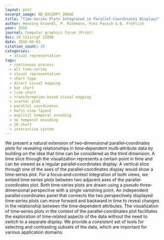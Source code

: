 ```yaml
---
layout: post
excerpt_image: NO_EXCERPT_IMAGE
title: "Time‐Series Plots Integrated in Parallel‐Coordinates Displays"
author: Henning Gruendl, P. Riehmann, Yves Pausch & B. Fröhlich
year: 2016
journal: Computer graphics forum (Print)
doi: 10.1111/cgf.12908
date: 2016-06-01
citation_count: 35
categories:
  - visual representation
tags:
  - continuous process
  - all time-series
  - visual representation
  - chart type
  - direct visual mapping
  - bar chart
  - line chart
  - transformation-based visual mapping
  - scatter plot
  - parallel coordinates
  - multi-view layout
  - explicit temporal encoding
  - no temporal encoding
  - 2D chart
  - interactive system
---
```

We present a natural extension of two‐dimensional parallel‐coordinates plots for revealing relationships in time‐dependent multi‐attribute data by building on the idea that time can be considered as the third dimension. A time slice through the visualization represents a certain point in time and can be viewed as a regular parallel‐coordinates display. A vertical slice through one of the axes of the parallel‐coordinates display would show a time‐series plot. For a focus‐and‐context Integration of both views, we embed time‐series plots between two adjacent axes of the parallel‐coordinates plot. Both time‐series plots are drawn using a pseudo three‐dimensional perspective with a single vanishing point. An independent parallel‐coordinates panel that connects the two perspectively displayed time‐series plots can move forward and backward in time to reveal changes in the relationship between the time‐dependent attributes. The visualization of time‐series plots in the context of the parallel‐coordinates plot facilitates the exploration of time‐related aspects of the data without the need to switch to a separate display. We provide a consistent set of tools for selecting and contrasting subsets of the data, which are important for various application domains.
